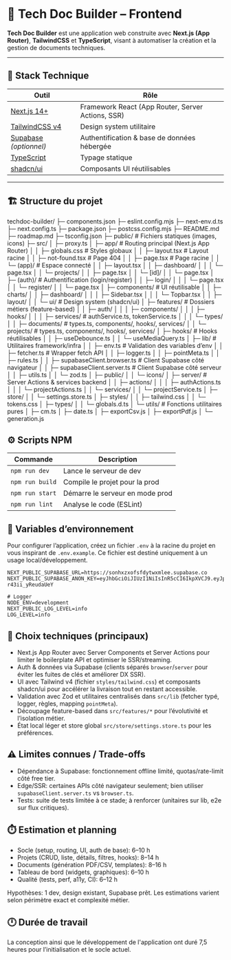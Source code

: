 # 🧱 Tech Doc Builder – Frontend

**Tech Doc Builder** est une application web construite avec **Next.js (App Router)**, **TailwindCSS** et **TypeScript**, visant à automatiser la création et la gestion de documents techniques.

---

## 🚀 Stack Technique

| Outil | Rôle |
|--------|------|
| [Next.js 14+](https://nextjs.org/) | Framework React (App Router, Server Actions, SSR) |
| [TailwindCSS v4](https://tailwindcss.com/) | Design system utilitaire |
| [Supabase](https://supabase.com/) *(optionnel)* | Authentification & base de données hébergée |
| [TypeScript](https://www.typescriptlang.org/) | Typage statique |
| [shadcn/ui](https://ui.shadcn.com/) | Composants UI réutilisables |

---

## 🏗️ Structure du projet

techdoc-builder/
├─ components.json
├─ eslint.config.mjs
├─ next-env.d.ts
├─ next.config.ts
├─ package.json
├─ postcss.config.mjs
├─ README.md
├─ roadmap.md
├─ tsconfig.json
├─ public/                  # Fichiers statiques (images, icons)
├─ src/
│ ├─ proxy.ts
│ ├─ app/                   # Routing principal (Next.js App Router)
│ │ ├─ globals.css          # Styles globaux
│ │ ├─ layout.tsx           # Layout racine
│ │ ├─ not-found.tsx        # Page 404
│ │ ├─ page.tsx             # Page racine
│ │ └─ (app)/               # Espace connecté
│ │   ├─ layout.tsx
│ │   ├─ dashboard/
│ │   │ └─ page.tsx
│ │   └─ projects/
│ │     ├─ page.tsx
│ │     └─ [id]/
│ │       └─ page.tsx
│ ├─ (auth)/                # Authentification (login/register)
│ │ ├─ login/
│ │ │ └─ page.tsx
│ │ └─ register/
│ │   └─ page.tsx
│ ├─ components/            # UI réutilisable
│ │ ├─ charts/
│ │ ├─ dashboard/
│ │ │ ├─ Sidebar.tsx
│ │ │ └─ Topbar.tsx
│ │ ├─ layout/
│ │ └─ ui/                  # Design system (shadcn/ui)
│ ├─ features/              # Dossiers métiers (feature-based)
│ │ ├─ auth/
│ │ │ ├─ components/
│ │ │ ├─ hooks/
│ │ │ ├─ services/          # authService.ts, tokenService.ts
│ │ │ └─ types/
│ │ ├─ documents/           # types.ts, components/, hooks/, services/
│ │ └─ projects/            # types.ts, components/, hooks/, services/
│ ├─ hooks/                 # Hooks réutilisables
│ │ ├─ useDebounce.ts
│ │ └─ useMediaQuery.ts
│ ├─ lib/                   # Utilitaires framework/infra
│ │ ├─ env.ts               # Validation des variables d’env
│ │ ├─ fetcher.ts           # Wrapper fetch API
│ │ ├─ logger.ts
│ │ ├─ pointMeta.ts
│ │ ├─ rules.ts
│ │ ├─ supabaseClient.browser.ts  # Client Supabase côté navigateur
│ │ ├─ supabaseClient.server.ts   # Client Supabase côté serveur
│ │ ├─ utils.ts
│ │ └─ zod.ts
│ ├─ public/
│ │ └─ icons/
│ ├─ server/                # Server Actions & services backend
│ │ ├─ actions/
│ │ │ ├─ authActions.ts
│ │ │ └─ projectActions.ts
│ │ └─ services/
│ │   └─ projectService.ts
│ ├─ store/
│ │ └─ settings.store.ts
│ ├─ styles/
│ │ ├─ tailwind.css
│ │ └─ tokens.css
│ ├─ types/
│ │ └─ globals.d.ts
│ └─ utils/                 # Fonctions utilitaires pures
│   ├─ cm.ts
│   ├─ date.ts
│   ├─ exportCsv.js
│   ├─ exportPdf.js
│   └─ generation.js

## ⚙️ Scripts NPM

| Commande | Description |
|-----------|-------------|
| `npm run dev` | Lance le serveur de dev |
| `npm run build` | Compile le projet pour la prod |
| `npm run start` | Démarre le serveur en mode prod |
| `npm run lint` | Analyse le code (ESLint) |

## 🔑 Variables d’environnement

Pour configurer l’application, créez un fichier `.env` à la racine du projet en vous inspirant de `.env.example`. 
Ce fichier est destiné uniquement à un usage local/développement.

```
NEXT_PUBLIC_SUPABASE_URL=https://sonhxzxofsfdytwxmlee.supabase.co
NEXT_PUBLIC_SUPABASE_ANON_KEY=eyJhbGciOiJIUzI1NiIsInR5cCI6IkpXVCJ9.eyJpc3MiOiJzdXBhYmFzZSIsInJlZiI6InNvbmh4enhvZnNmZHl0d3htbGVlIiwicm9sZSI6ImFub24iLCJpYXQiOjE3NjEzMjAzNjEsImV4cCI6MjA3Njg5NjM2MX0.XBTZX2DGgq1NEOzDlaCi5uMXEg_-r43ii_yReudaUeY

# Logger
NODE_ENV=development
NEXT_PUBLIC_LOG_LEVEL=info
LOG_LEVEL=info
```

## 🎯 Choix techniques (principaux)

- Next.js App Router avec Server Components et Server Actions pour limiter le boilerplate API et optimiser le SSR/streaming.
- Auth & données via Supabase (clients séparés `browser`/`server` pour éviter les fuites de clés et améliorer DX SSR).
- UI avec Tailwind v4 (fichier `styles/tailwind.css`) et composants shadcn/ui pour accélérer la livraison tout en restant accessible.
- Validation avec Zod et utilitaires centralisés dans `src/lib` (fetcher typé, logger, règles, mapping `pointMeta`).
- Découpage feature-based dans `src/features/*` pour l’évolutivité et l’isolation métier.
- État local léger et store global `src/store/settings.store.ts` pour les préférences.

## ⚠️ Limites connues / Trade-offs

- Dépendance à Supabase: fonctionnement offline limité, quotas/rate-limit côté free tier.
- Edge/SSR: certaines APIs côté navigateur seulement; bien utiliser `supabaseClient.server.ts` vs `browser.ts`.
- Tests: suite de tests limitée à ce stade; à renforcer (unitaires sur lib, e2e sur flux critiques).

## ⏱️ Estimation et planning

- Socle (setup, routing, UI, auth de base): 6–10 h
- Projets (CRUD, liste, détails, filtres, hooks): 8–14 h
- Documents (génération PDF/CSV, templates): 8–16 h
- Tableau de bord (widgets, graphiques): 6–10 h
- Qualité (tests, perf, a11y, CI): 6–12 h

Hypothèses: 1 dev, design existant, Supabase prêt. Les estimations varient selon périmètre exact et complexité métier.

## 🕛 Durée de travail
La conception ainsi que le développement de l'application ont duré 7,5 heures pour l’initialisation et le socle actuel.
